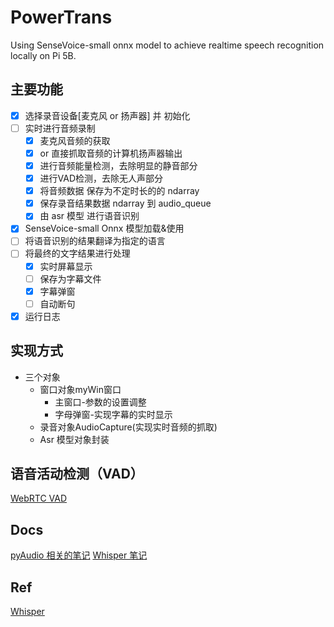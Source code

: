 # PowerTrans

Using SenseVoice-small onnx model to achieve realtime speech recognition locally on Pi 5B.

## 主要功能

- [x] 选择录音设备[麦克风 or 扬声器] 并 初始化
- [ ] 实时进行音频录制
  - [x] 麦克风音频的获取
  - [x] or 直接抓取音频的计算机扬声器输出
  - [x] 进行音频能量检测，去除明显的静音部分
  - [x] 进行VAD检测，去除无人声部分
  - [x] 将音频数据 保存为不定时长的的 ndarray
  - [x] 保存录音结果数据 ndarray 到 audio_queue
  - [x] 由 asr 模型 进行语音识别
- [x] SenseVoice-small Onnx 模型加载&使用
- [ ] 将语音识别的结果翻译为指定的语言
- [ ] 将最终的文字结果进行处理
  - [x] 实时屏幕显示
  - [ ] 保存为字幕文件
  - [x] 字幕弹窗
  - [ ] 自动断句
- [x] 运行日志

## 实现方式

- 三个对象
  - 窗口对象myWin窗口
    - 主窗口-参数的设置调整
    - 字母弹窗-实现字幕的实时显示
  - 录音对象AudioCapture(实现实时音频的抓取)
  - Asr 模型对象封装
  
## 语音活动检测（VAD）

[WebRTC VAD](https://github.com/wiseman/py-webrtcvad)

## Docs

[pyAudio 相关的笔记](./docs/pyaudio.md)
[Whisper 笔记](./docs/whisper.md)

## Ref

[Whisper](https://github.com/openai/whisper)

